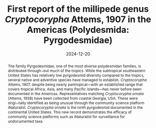 ---
title: 'First report of the millipede genus <i>Cryptocorypha</i> Attems, 1907 in the Americas (Polydesmida: Pyrgodesmidae)'
date: '2024-12-20'
doi: ''
journal: Insecta Mundi
issue: '1096'
pagination: '1–6'
zoobank: 'urn:lsid:zoobank.org:pub:C50809AB-A8A6-408E-9E01-AF13C8BBD80E'

authors:
  - first_name: 'Lance'
    last_name: 'Andrew'
    affiliation: 'Department of Biological and Environmental Sciences, Georgia College & State University, Milledgeville, GA, U.S.A. 31061'
    email: 'lance.andrew@bobcats.gcsu.edu'
    orcid: 'https://orcid.org/0009-0001-5292-1413'

  - first_name: 'Bruce A.'
    last_name: 'Snyder'
    affiliation: 'Department of Biological and Environmental Sciences, Georgia College & State University, Milledgeville, GA, U.S.A. 31061'
    email: 'bruce.snyder@gcsu.edu'
    orcid: 'https://orcid.org/0000-0003-4116-4362'

  - first_name: 'Eliot G.'
    last_name: 'VanOtteren'
    affiliation: ''
    email: 'evanotteren@gmail.com'
    orcid: 'https://orcid.org/0009-0007-8471-1991'


download: ''

supplementary: ''

keywords:
  - Exotic species
  - peregrine species
  - non-native species
  - community science
 
categories:
  - Polydesmida
  - Pyrgodesmidae
  
references:
  - authors: Adis J, Golovatch SI, Hoffman RL, Hales DF, Burrows FJ.
    year: 1998
    title: 'Morphological adaptations of the semiaquatic millipede <i>Aporodesminus wallacei </i>Silvestri 1904 with notes on the taxonomy, distribution, habitats and ecology of this and a related species (Pyrgodesmidae Polydesmida Diplopoda). Tropical Zoology 11'
    pages: 371–387
    doi: 
    url: 
    access: 

  - authors: Dawson W, Moser D, van Kleunen M, Kreft H, Pergl J, Pyšek P, Weigelt P, Winter M, Lenzner B, Blackburn TM, Dyer EE, Cassey P, Scrivens SL, Economo EP, Guénard B, Capinha C, Seebens H, García-Díaz P, Nentwig W, García- Berthou E, Casal C, Mandrak NE, Fuller P, Meyer C, Essl F.
    year: 2017
    title: 'Global hotspots and correlates of alien species richness across taxonomic groups. Nature Ecology & Evolution 1(1086)'
    pages: 1–7
    doi: 
    url: 
    access: 

  - authors: Enghoff H, Short M, Stoev P, Golovatch S, Wesener T.
    year: 2015
    title: 'Diplopoda — taxonomic overview. p. 363–454. In: Minelli A (ed.). Treatise on zoology – Anatomy, taxonomy, biology. The Myriapoda, volume 2. Brill; Leiden, The Netherlands'
    pages: 482 p
    doi: 
    url: 
    access: 

  - authors: Golovatch SI.
    year: 1996
    title: 'Two new and one little-known species of the millipede family Pyrgodesmidae from near Manaus, Central Amazonia, Brazil (Diplopoda: Polydesmida). Amazoniana 14'
    pages: 109–120
    doi: 
    url: 
    access: 

  - authors: Golovatch SI.
    year: 2019
    title: 'The millipede genus <i>Cryptocorypha </i>Attems, 1907 revisited, with descriptions of two new Oriental species (Diplopoda: Polydesmida: Pyrgodesmidae). Arthropoda Selecta 28'
    pages: 179–190
    doi: 
    url: 
    access: 

  - authors: Golovatch SI, Nzoko Fiemapong AR, Vandenspiegel D.
    year: 2017
    title: 'Notes on Afrotropical Pyrgodesmidae, 3 (Diplopoda: Polydesmida). Arthropoda Selecta 26'
    pages: 175–215
    doi: 
    url: 
    access: 

  - authors: Hoffman RL.
    year: 1999
    title: 'Checklist of the millipeds of North and Middle America. Virginia Museum of Natural History Special Publication 8; Martinsville, VA'
    pages: 584 p
    doi: 
    url: 
    access: 

  - authors: Houghton M, McQuillan PB, Bergstrom DM, Frost L, Van Den Hoff J, Shaw J.
    year: 2016
    title: 'Pathways of alien invertebrate transfer to the Antarctic region. Polar Biology 39'
    pages: 23–33
    doi: 
    url: 
    access: 

  - authors: Kachigunda B, Coupland GT, Mengersen K, Perera DI, van der Merwe J, McKirdy S.
    year: 2023
    title: 'A systems approach to biosecurity pays off: a case study investigating introduction pathways and interceptions of non-indigenous species at a biosecurity border. Biological Invasions 25'
    pages: 2849–2871
    doi: 
    url: 
    access: 

  - authors: Kraepelin K.
    year: 1901
    title: 'Ueber die durch den Schiffsverkehr in Hamburg eingeschleppte Tiere. Mitteilungen aus dem Naturhistorischen Museum in Hamburg 18'
    pages: 183–209
    doi: 
    url: 
    access: 

  - authors: Lee KE.
    year: 1985
    title: 'Earthworms: Their ecology and relationships with soils and land use. Academic Press; Sydney, Australia'
    pages: 411 p
    doi: 
    url: 
    access: 

  - authors: Loehle C, Hulcr J, Smith JA, Munro HL, Fox T.
    year: 2023
    title: 'Preventing the perfect storm of forest mortality in the United States caused by invasive species. Journal of Forestry 121'
    pages: 104–117
    doi: 
    url: 
    access: 

  - authors: Snyder BA.
    year: 2024
    title: 'New records of earthworms (Clitellata: Oligochaeta) from Georgia, USA, including eight new state records. Zootaxa 5437'
    pages: 510–522
    doi: 
    url: 
    access: 

  - authors: McNeill MR, Phillips CB, Richards NK, Aalders LT, Van Koten C, James TK, Young SD, Bell NL, Laugraud A.
    year: 2023
    title: 'Defining the biosecurity risk posed by soil found on sea freight. NeoBiota 88'
    pages: 103–133
    doi: 
    url: 
    access: 

  - authors: Mesibov R.
    year: 2012
    title: 'The first native Pyrgodesmidae (Diplopoda, Polydesmida) from Australia. ZooKeys 217'
    pages: 63–85
    doi: 
    url: 
    access: 

  - authors: Searcy CA, Howell HJ, David AS, Rumelt RB, Clements SL.
    year: 2023
    title: 'Patterns of non-native species introduction, spread, and ecological impact in south Florida, the world’s most invaded continental ecoregion. Annual Review of Ecology, Evolution, and Systematics 54'
    pages: 195–218
    doi: 
    url: 
    access: 

  - authors: Shelley RM.
    year: 2000
    title: 'Annotated checklist of the millipeds of Florida (Arthropoda: Diplopoda). Insecta Mundi 14'
    pages: 241–251
    doi: 
    url: 
    access: 

  - authors: Shelley RM.
    year: 2004
    title: 'The milliped family Pyrgodesmidae in the continental USA, with the first record of <i>Poratia digitata </i>(Porat) from the Bahamas (Diplopoda: Polydesmida). Journal of Natural History 38'
    pages: 1159–1181
    doi: 
    url: 
    access: 

  - authors: Shelley RM.
    year: 2014
    title: 'A consolidated account of the polymorphic Caribbean milliped, <i>Anadenobolus monilicornis </i>(Porat, 1876) (Spirobolida: Rhinocricidae), with illustrations of the holotype. Insecta Mundi 0378'
    pages: 1–12
    doi: 
    url: 
    access: 

  - authors: Shelley RM, Carmany RM, Burgess J.
    year: 2006
    title: 'Introduction of the milliped, <i>Trigoniulus corallinus </i>(Gervais, 1847) (Spirobolida: Trigoniulidae), in Florida, U.S.A. Entomological News 117'
    pages: 239–241
    doi: 
    url: 
    access: 

  - authors: Shelley RM, Edwards GB.
    year: 2002
    title: 'Introduction of the milliped family Rhinocricidae in Florida (Spirobolida). Entomological News 113'
    pages: 270–274
    doi: 
    url: 
    access: 

  - authors: Shelley RM, Golovatch SI.
    year: 2001
    title: 'New records of the milliped family Pyrgodesmidae (Polydesmida) from the southeastern United States, with a summary of the fauna. Entomological News 112'
    pages: 59–63
    doi: 
    url: 
    access: 

  - authors: Snyder BA, Boots B, Hendrix PF.
    year: 2009
    title: 'Competition between invasive earthworms (<i>Amynthas corticis</i>, Megascolecidae) and native North American millipedes (<i>Pseudopolydesmus erasus</i>, Polydesmidae): Effects on carbon cycling and soil structure. Soil Biology and Biochemistry 41'
    pages: 1442–1449
    doi: 
    url: 
    access: 

  - authors: Tingley CA, Hall SP, Howard TE.
    year: 2024
    title: 'Myriapods of North Carolina.'
    pages: 
    doi: 
    url: https://auth1.dpr.ncparks.gov/myriapods/index.php
    access: (Last accessed October 2024.)

  - authors: VanOtteren EG.
    year: 2024
    title: 'Pyrgodesmidae from Country Club Estates, GA 31525, USA on April 25, 2024 at 06'
    pages: 20
    doi: 
    url: https://www.inaturalist.org/observations/209357841
    access: (Last accessed August 2024.)

abstract: 'The family Pyrgodesmidae, one of the most diverse polydesmidan families, is distributed through¬out much of the tropics. While the subtropical southeastern United States has relatively low pyrgodesmid diversity compared to the tropics, several native and adventive species have managed to establish. <i>Cryptocorypha </i>Attems, 1907, despite being nearly pantropical—with an established range that covers tropical Africa, Asia, and many Pacific islands—has never before been documented in the Americas. Representatives matching <i>Cryptocorypha ornata </i>(Attems, 1938) have been collected from coastal Georgia, USA. These were origi¬nally identified as being unusual through the community science platform iNaturalist. <i>Cryptocorypha ornata </i>is the ninth pyrgodesmid documented in the continental United States. This new record demonstrates the efficacy of community science platforms such as iNaturalist for surveillance for undocumented taxa.'

---